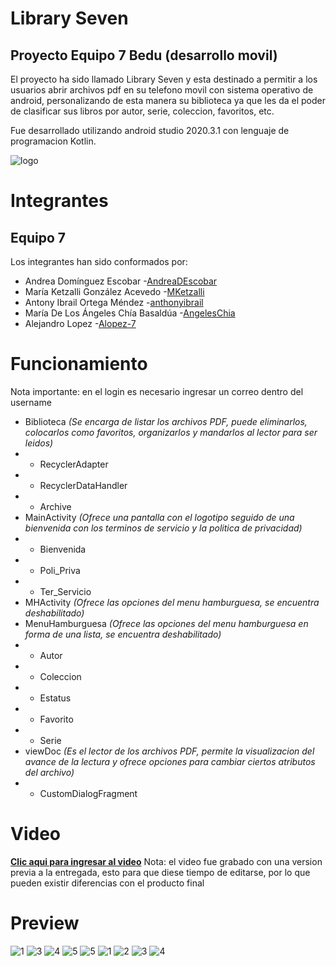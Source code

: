 # Library Seven
## Proyecto Equipo 7 Bedu (desarrollo movil)
El proyecto ha sido llamado Library Seven y esta destinado a permitir a los usuarios abrir archivos pdf en su telefono movil con sistema operativo de android, personalizando de esta manera su biblioteca ya que les da el poder de clasificar sus libros por autor, serie, coleccion, favoritos, etc.

Fue desarrollado utilizando android studio 2020.3.1 con lenguaje de programacion Kotlin.

![logo](https://user-images.githubusercontent.com/55233980/127573715-c27f7019-cb64-4c2b-a96e-a9b6f5a53e9f.PNG)

# Integrantes
## Equipo 7
Los integrantes han sido conformados por:

- Andrea Domínguez Escobar  -[AndreaDEscobar](https://github.com/AndreaDEscobar) 
- María Ketzalli González Acevedo -[MKetzalli](https://github.com/MKetzalli) 
- Antony Ibrail Ortega Méndez -[anthonyibrail](https://github.com/anthonyibrail) 
- María De Los Ángeles Chía Basaldúa -[AngelesChia](https://github.com/AngelesChia)
- Alejandro Lopez -[Alopez-7](https://github.com/Alopez-7)

# Funcionamiento

Nota importante: en el login es necesario ingresar un correo dentro del username

 - Biblioteca *(Se encarga de listar los archivos PDF, puede eliminarlos, colocarlos como favoritos, organizarlos y mandarlos al lector para ser leidos)*
 - - RecyclerAdapter 
 - - RecyclerDataHandler 
 - - Archive 
 - MainActivity *(Ofrece una pantalla con el logotipo seguido de una bienvenida con los terminos de servicio y la politica de privacidad)*
 - - Bienvenida 
 - - Poli_Priva 
 - - Ter_Servicio 
 - MHActivity *(Ofrece las opciones del menu hamburguesa, se encuentra deshabilitado)*
 - MenuHamburguesa *(Ofrece las opciones del menu hamburguesa en forma de una lista, se encuentra deshabilitado)*
 - - Autor
 - - Coleccion 
 - - Estatus 
 - - Favorito 
 - - Serie 
 - viewDoc *(Es el lector de los archivos PDF, permite la visualizacion del avance de la lectura y ofrece opciones para cambiar ciertos atributos del archivo)*
 - - CustomDialogFragment
 
 # Video

 **[Clic aqui para ingresar al video](https://youtu.be/B_HLvYLsFeM)**
 Nota: el video fue grabado con una version previa a la entregada, esto para que diese tiempo de editarse, por lo que pueden existir diferencias con el producto final

# Preview
![1](https://user-images.githubusercontent.com/55233980/127582306-d8f3a94f-7141-4352-99d3-c093391149f8.PNG)
![3](https://user-images.githubusercontent.com/55233980/129206499-b452d17f-8cd0-4c79-8319-336f3eae2014.PNG)
![4](https://user-images.githubusercontent.com/55233980/129206501-1121ce3c-dfd2-48b3-a0ec-c63578b48b3d.PNG)
![5](https://user-images.githubusercontent.com/55233980/129206503-239eeb52-94b0-402e-90f9-4b3eadc5f9a6.PNG)
![5](https://user-images.githubusercontent.com/55233980/129303638-9ddd4f65-f442-4d25-8069-a5d085506959.PNG)
![1](https://user-images.githubusercontent.com/55233980/129303639-1c9fe25f-796a-4616-89aa-0cb0e80a2694.PNG)
![2](https://user-images.githubusercontent.com/55233980/129303640-d6241c62-0407-4c5b-8cfa-2a5219a07f3a.PNG)
![3](https://user-images.githubusercontent.com/55233980/129303641-fe5fe050-8d01-4fae-85bc-b5cd8f609129.PNG)
![4](https://user-images.githubusercontent.com/55233980/129303642-c05b4f75-c50e-46e3-8a1a-cacf561f6682.PNG)
